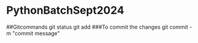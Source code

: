 # PythonBatchSept2024


##Gitcommands
    git status
    git add <filename>
###To commit the changes
    git commit -m "commit message"
    